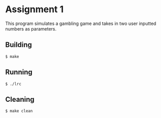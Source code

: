 # Assignment 1

This program simulates a gambling game and takes in two user inputted numbers as parameters.

## Building

    $ make

## Running

    $ ./lrc

## Cleaning

    $ make clean
